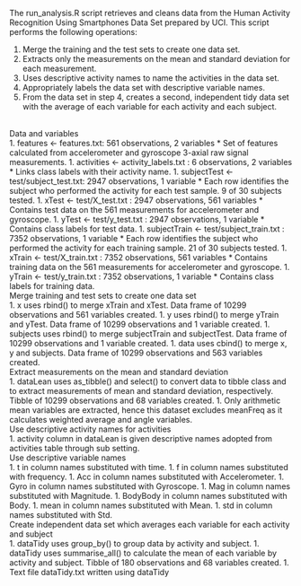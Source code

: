 The run_analysis.R script retrieves and cleans data from the Human Activity Recognition Using Smartphones Data Set prepared by UCI. This script performs the following operations:<br/>
1. Merge the training and the test sets to create one data set.
1. Extracts only the measurements on the mean and standard deviation for each measurement.
1. Uses descriptive activity names to name the activities in the data set.
1. Appropriately labels the data set with descriptive variable names.
1. From the data set in step 4, creates a second, independent tidy data set with the average of each variable for each activity and each subject.
<br/>
Data and variables<br/>
1. features <- features.txt: 561 observations, 2 variables  
  * Set of features calculated from accelerometer and gyroscope 3-axial raw signal measurements.
1. activities <- activity_labels.txt : 6 observations, 2 variables  
  * Links class labels with their activity name.
1. subjectTest <- test/subject_test.txt: 2947 observations, 1 variable  
  * Each row identifies the subject who performed the activity for each test sample. 9 of 30 subjects tested.
1. xTest <- test/X_test.txt : 2947 observations, 561 variables  
  * Contains test data on the 561 measurements for accelerometer and gyroscope.
1. yTest <- test/y_test.txt : 2947 observations, 1 variable  
  * Contains class labels for test data.
1. subjectTrain <- test/subject_train.txt : 7352 observations, 1 variable  
  * Each row identifies the subject who performed the activity for each training sample. 21 of 30 subjects tested.
1. xTrain <- test/X_train.txt : 7352 observations, 561 variables  
  * Contains training data on the 561 measurements for accelerometer and gyroscope.
1. yTrain <- test/y_train.txt : 7352 observations, 1 variable  
  * Contains class labels for training data.
<br/>
Merge training and test sets to create one data set<br/>
1. x uses rbind() to merge xTrain and xTest. Data frame of 10299 observations and 561 variables created.
1. y uses rbind() to merge yTrain and yTest. Data frame of 10299 observations and 1 variable created.
1. subjects uses rbind() to merge subjectTrain and subjectTest. Data frame of 10299 observations and 1 variable created.
1. data uses cbind() to merge x, y and subjects. Data frame of 10299 observations and 563 variables created.
<br/>
Extract measurements on the mean and standard deviation<br/>
1. dataLean uses as_tibble() and select() to convert data to tibble class and to extract measurements of mean and standard deviation, respectively. Tibble of 10299 observations and 68 variables created.
1. Only arithmetic mean variables are extracted, hence this dataset excludes meanFreq as it calculates weighted average and angle variables.
<br/>
Use descriptive activity names for activities<br/>
1. activity column in dataLean is given descriptive names adopted from activities table through sub setting.
<br/>
Use descriptive variable names<br/>
1. t in column names substituted with time.  
1. f in column names substituted with frequency.  
1. Acc in column names substituted with Accelerometer.  
1. Gyro in column names substituted with Gyroscope.  
1. Mag in column names substituted with Magnitude.  
1. BodyBody in column names substituted with Body.  
1. mean in column names substituted with Mean.  
1. std in column names substituted with Std.  
<br/>
Create independent data set which averages each variable for each activity and subject<br/>
1. dataTidy uses group_by() to group data by activity and subject.
1. dataTidy uses summarise_all() to calculate the mean of each variable by activity and subject. Tibble of 180 observations and 68 variables created.
1. Text file dataTidy.txt written using dataTidy
